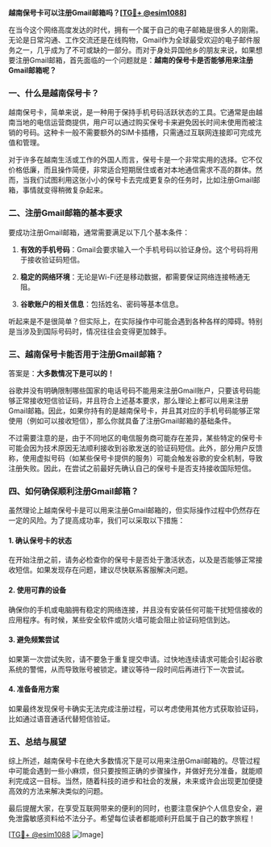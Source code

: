 **越南保号卡可以注册Gmail邮箱吗？[[TG💪+ @esim1088](https://t.me/s/esim1088)]**

在当今这个网络高度发达的时代，拥有一个属于自己的电子邮箱是很多人的刚需。无论是日常沟通、工作交流还是在线购物，Gmail作为全球最受欢迎的电子邮件服务之一，几乎成为了不可或缺的一部分。而对于身处异国他乡的朋友来说，如果想要注册Gmail邮箱，首先面临的一个问题就是：**越南的保号卡是否能够用来注册Gmail邮箱呢？**

### 一、什么是越南保号卡？

越南保号卡，简单来说，是一种用于保持手机号码活跃状态的工具。它通常是由越南当地的电信运营商提供，用户可以通过购买保号卡来避免因长时间未使用而被注销的号码。这种卡一般不需要额外的SIM卡插槽，只需通过互联网连接即可完成充值和管理。

对于许多在越南生活或工作的外国人而言，保号卡是一个非常实用的选择。它不仅价格低廉，而且操作简便，非常适合短期居住或者对本地通信需求不高的群体。然而，当我们试图利用这张小小的保号卡去完成更复杂的任务时，比如注册Gmail邮箱，事情就变得稍微复杂起来。

### 二、注册Gmail邮箱的基本要求

要成功注册Gmail邮箱，通常需要满足以下几个基本条件：

1. **有效的手机号码**：Gmail会要求输入一个手机号码以验证身份。这个号码将用于接收验证码短信。
   
2. **稳定的网络环境**：无论是Wi-Fi还是移动数据，都需要保证网络连接畅通无阻。

3. **谷歌账户的相关信息**：包括姓名、密码等基本信息。

听起来是不是很简单？但实际上，在实际操作中可能会遇到各种各样的障碍。特别是当涉及到国际号码时，情况往往会变得更加棘手。

### 三、越南保号卡能否用于注册Gmail邮箱？

答案是：**大多数情况下是可以的！**

谷歌并没有明确限制哪些国家的电话号码不能用来注册Gmail账户，只要该号码能够正常接收短信验证码，并且符合上述基本要求，那么理论上都可以用来注册Gmail邮箱。因此，如果你持有的是越南保号卡，并且其对应的手机号码能够正常使用（例如可以接收短信），那么你就具备了注册Gmail邮箱的基础条件。

不过需要注意的是，由于不同地区的电信服务商可能存在差异，某些特定的保号卡可能会因为技术原因无法顺利接收到谷歌发送的验证码短信。此外，部分用户反馈称，使用虚拟号码（如某些保号卡提供的服务）可能会触发谷歌的安全机制，导致注册失败。因此，在尝试之前最好先确认自己的保号卡是否支持接收国际短信。

### 四、如何确保顺利注册Gmail邮箱？

虽然理论上越南保号卡是可以用来注册Gmail邮箱的，但实际操作过程中仍然存在一定的风险。为了提高成功率，我们可以采取以下措施：

#### 1. 确认保号卡的状态
在开始注册之前，请务必检查你的保号卡是否处于激活状态，以及是否能够正常接收短信。如果发现存在问题，建议尽快联系客服解决问题。

#### 2. 使用可靠的设备
确保你的手机或电脑拥有稳定的网络连接，并且没有安装任何可能干扰短信接收的应用程序。有时候，某些安全软件或防火墙可能会阻止验证码短信到达。

#### 3. 避免频繁尝试
如果第一次尝试失败，请不要急于重复提交申请。过快地连续请求可能会引起谷歌系统的警惕，从而导致账号被锁定。建议等待一段时间后再进行下一次尝试。

#### 4. 准备备用方案
如果最终发现保号卡确实无法完成注册过程，可以考虑使用其他方式获取验证码，比如通过语音通话代替短信验证。

### 五、总结与展望

综上所述，越南保号卡在绝大多数情况下是可以用来注册Gmail邮箱的。尽管过程中可能会遇到一些小麻烦，但只要按照正确的步骤操作，并做好充分准备，就能顺利完成这一目标。当然，随着科技的进步和社会的发展，未来或许会出现更加便捷高效的方法来解决类似的问题。

最后提醒大家，在享受互联网带来的便利的同时，也要注意保护个人信息安全，避免泄露敏感资料给不法分子。希望每位读者都能顺利开启属于自己的数字旅程！

[[TG💪+ @esim1088](https://t.me/s/esim1088) ![Image](https://i.postimg.cc/4NQfJmqS/Snipaste-2025-05-13-00-14-12.png)]